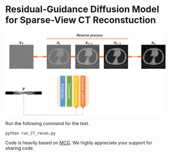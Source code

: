 # Residual-Guidance Diffusion Model for Sparse-View CT Reconstuction  
![concept](./figs/workflow.jpg)


Run the following command for the test.
```
python run_CT_recon.py
```

Code is heavily based on [MCG](https://github.com/HJ-harry/MCG_diffusion). 
We highly appreciate your support for sharing code.
